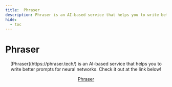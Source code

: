 ```yaml
---
title:  Phraser
description: Phraser is an AI-based service that helps you to write better prompts for neural networks.
hide:
  - toc
---
```

# Phraser
<center>[Phraser](https://phraser.tech/) is an AI-based service that helps you to write better prompts for neural networks.
Check it out at the link below!

[Phraser](https://phraser.tech/)</center>